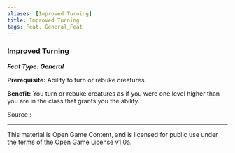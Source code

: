 ```yaml
---
aliases: [Improved Turning]
title: Improved Turning
tags: Feat, General_Feat
---
```

### Improved Turning 
***Feat Type: General***

**Prerequisite:** Ability to turn or rebuke creatures.

**Benefit:** You turn or rebuke creatures as if you were one level
higher than you are in the class that grants you the ability.


Source :

---

This material is Open Game Content, and is licensed for public use under
the terms of the Open Game License v1.0a.
